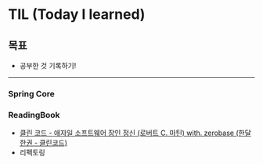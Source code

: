 # **TIL (Today I learned)**

## **목표**

- 공부한 것 기록하기!

---

### **Spring Core**

### **ReadingBook**

- [클린 코드 - 애자일 소프트웨어 장인 정신 (로버트 C. 마틴) with. zerobase (한달한권 - 클린코드)](https://github.com/Yeni924/TIL/tree/main/readingbook/cleancode)
- 리펙토링
